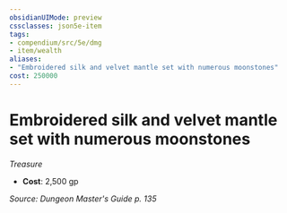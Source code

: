 ```yaml
---
obsidianUIMode: preview
cssclasses: json5e-item
tags:
- compendium/src/5e/dmg
- item/wealth
aliases: 
- "Embroidered silk and velvet mantle set with numerous moonstones"
cost: 250000
---
```

# Embroidered silk and velvet mantle set with numerous moonstones
*Treasure*  

- **Cost**: 2,500 gp

*Source: Dungeon Master's Guide p. 135*